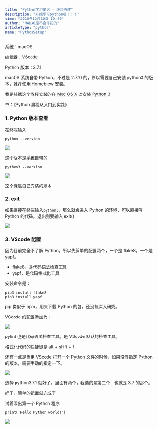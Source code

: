 ```yaml
---
title: "Python学习笔记 - 环境搭建"
description: "开始学习python啦！！！"
time: "2018年12月10日 19:40"
author: "MADAO是不会开花的"
articleType: "python"
name: "PythonSetup"
---
```


系统：macOS

编辑器：VScode

Python 版本：3.7.1

macOS 系统自带 Python，不过是 2.7.10 的，所以需要自己安装 python3 的版本，推荐使用 Homebrew 安装。

我是根据这个教程安装的[在 Mac OS X 上安装 Python 3](https://pythonguidecn.readthedocs.io/zh/latest/starting/install3/osx.html)

书：《Python 编程从入门到实践》

### 1. Python 版本查看

在终端输入

```
python --version
```

![](/caisr.github.io/articlesImages/python/setup/image.png)

这个版本是系统自带的

```
python3 --version
```

![](/caisr.github.io/articlesImages/python/setup/image1.png)

这个就是自己安装的版本

### 2. exit

如果直接在终端输入`python3`，那么就会进入 Python 的环境，可以直接写 Python 的代码。退出则要输入 exit()

![](/caisr.github.io/articlesImages/python/setup/image2.png)

### 3. VScode 配置

因为目前完全不了解 Python，所以先简单的配置两个，一个是 flake8，一个是 yapf。

- flake8，是代码语法检查工具
- yapf，是代码格式化工具

安装命令是：

```
pip3 install flake8
pip3 install yapf
```

pip 类似于 npm，用来下载 Python 的包，还没有深入研究。

VScode 的配置添加为：

![](/caisr.github.io/articlesImages/python/setup/image3.png)

pylint 也是代码语法检查工具，是 VScode 默认的检查工具。

格式化代码的快捷键是 alt + shift + f

还有一点是当用 VScode 打开一个 Python 文件的时候，如果没有指定 Python 的版本，需要手动的指定一下。

![](/caisr.github.io/articlesImages/python/setup/image4.png)

选择 python3.7.1 就好了。里面有两个，我选的是第二个，也就是 3.7 的那个。

好了，简单的配置就完成了

试着写出第一个 Python 程序

```
print('Hello Python world!')
```

![](/caisr.github.io/articlesImages/python/setup/image5.png)
